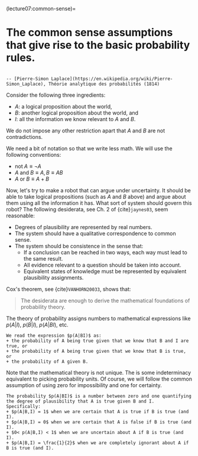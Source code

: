 (lecture07:common-sense)=
# The common sense assumptions that give rise to the basic probability rules.

```{epigraph} Probability theory is nothing but common sense reduced to calculation.

-- [Pierre-Simon Laplace](https://en.wikipedia.org/wiki/Pierre-Simon_Laplace), Théorie analytique des probabilités (1814)
```

Consider the following three ingredients:
+ $A$: a logical proposition about the world,
+ $B$: another logical proposition about the world, and
+ $I$: all the information we know relevant to $A$ and $B$.

We do not impose any other restriction apart that $A$ and $B$ are not contradictions.

We need a bit of notation so that we write less math.
We will use the following conventions:

+ $\text{not}\;A \equiv \neg A$
+ $A\;\text{and}\;B \equiv A, B \equiv AB$
+ $A\;\text{or}\;B \equiv A+B$

Now, let's try to make a robot that can argue under uncertainty.
It should be able to take logical propositions (such as $A$ and $B$ above) and argue about them using all the information it has.
What sort of system should govern this robot?
The following desiderata, see Ch. 2 of {cite}`jaynes03`, seem reasonable:

+ Degrees of plausibility are represented by real numbers.
+ The system should have a qualitative correspondence to common sense.
+ The system should be consistence in the sense that:
   - If a conclusion can be reached in two ways, each way must lead to the same result.
   - All evidence relevant to a question should be taken into account.
   - Equivalent states of knowledge must be represented by equivalent plausibility assignments.

Cox's theorem, see {cite}`VANHORN20033`, shows that:

> The desiderata are enough to derive the mathematical foundations of probability theory.

The theory of probability assigns numbers to mathematical expressions like $p(A|I)$, $p(B|I)$, $p(A|BI)$, etc.

```{important}
We read the expression $p(A|BI)$ as:
+ the probability of A being true given that we know that B and I are true, or
+ the probability of A being true given that we know that B is true, or
+ the probability of A given B.
```

Note that the mathematical theory is not unique.
The is some indeterminacy equivalent to picking probability units.
Of course, we will follow the common assumption of using zero for impossibility and one for certainty.

```{important}
The probability $p(A|BI)$ is a number between zero and one quantifying the degree of plausibility that A is true given B and I.
Specifically:
+ $p(A|B,I) = 1$ when we are certain that A is true if B is true (and I).
+ $p(A|B,I) = 0$ when we are certain that A is false if B is true (and I).
+ $0< p(A|B,I) < 1$ when we are uncertain about A if B is true (and I).
+ $p(A|B,I) = \frac{1}{2}$ when we are completely ignorant about A if B is true (and I).
```
